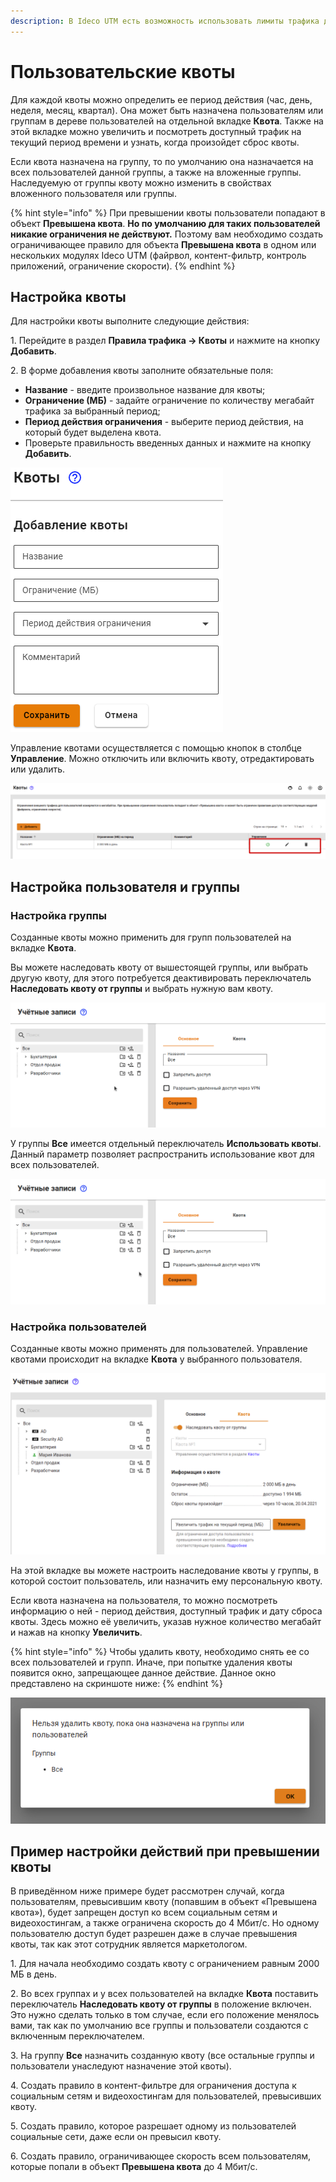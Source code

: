 ```yaml
---
description: В Ideco UTM есть возможность использовать лимиты трафика для пользователей.
---
```


# Пользовательские квоты

Для каждой квоты можно определить ее период действия (час, день, неделя, месяц, квартал). Она может быть назначена пользователям или группам в дереве пользователей на отдельной вкладке **Квота**. Также на этой вкладке можно увеличить и посмотреть доступный трафик на текущий период времени и узнать, когда произойдет сброс квоты.

Если квота назначена на группу, то по умолчанию она назначается на всех пользователей данной группы, а также на вложенные группы. Наследуемую от группы квоту можно изменить в свойствах вложенного пользователя или группы.

{% hint style="info" %}
При превышении квоты пользователи попадают в объект **Превышена квота**. **Но по умолчанию для таких пользователей никакие ограничения не действуют.**  Поэтому вам необходимо создать ограничивающее правило для объекта **Превышена квота** в одном или нескольких модулях Ideco UTM (файрвол, контент-фильтр, контроль приложений, ограничение скорости).
{% endhint %}

## Настройка квоты

Для настройки квоты выполните следующие действия:

1\. Перейдите в раздел **Правила трафика -> Квоты** и нажмите на кнопку **Добавить**.

2\. В форме добавления квоты заполните обязательные поля:

* **Название** - введите произвольное название для квоты;
* **Ограничение (МБ)** - задайте ограничение по количеству мегабайт трафика за выбранный период;
* **Период действия ограничения** - выберите период действия, на который будет выделена квота.
* Проверьте правильность введенных данных и нажмите на кнопку **Добавить**.

![](../../.gitbook/assets/qoutes.png)

Управление квотами осуществляется с помощью кнопок в столбце **Управление**. Можно отключить или включить квоту, отредактировать или удалить.

![](../../.gitbook/assets/create-kvota.png)

## Настройка пользователя и группы

### Настройка группы

Созданные квоты можно применить для групп пользователей на вкладке **Квота**.

Вы можете наследовать квоту от вышестоящей группы, или выбрать другую квоту, для этого потребуется деактивировать переключатель **Наследовать квоту от группы** и выбрать нужную вам квоту.

![](../../.gitbook/assets/qoutes-user.gif)

У группы **Все** имеется отдельный переключатель **Использовать квоты**. Данный параметр позволяет распространить использование квот для всех пользователей.

![](../../.gitbook/assets/qoutas-all.gif)

### Настройка пользователей

Созданные квоты можно применять для пользователей. Управление квотами происходит на вкладке **Квота** у выбранного пользователя.

![](../../.gitbook/assets/kvota-user.png)

На этой вкладке вы можете настроить наследование квоты у группы, в которой состоит пользователь, или назначить ему персональную квоту.

Если квота назначена на пользователя, то можно посмотреть информацию о ней - период действия, доступный трафик и дату сброса квоты. Здесь можно её увеличить, указав нужное количество мегабайт и нажав на кнопку **Увеличить**.

{% hint style="info" %}
Чтобы удалить квоту, необходимо снять ее со всех пользователей и групп. Иначе, при попытке удаления квоты появится окно, запрещающее данное действие. Данное окно представлено на скриншоте ниже:
{% endhint %}

![](../../.gitbook/assets/delete-kvota.png)

## Пример настройки действий при превышении квоты

В приведённом ниже примере будет рассмотрен случай, когда пользователям, превысившим квоту (попавшим в объект «Превышена квота»), будет запрещен доступ ко всем социальным сетям и видеохостингам, а также ограничена скорость до 4 Мбит/с. Но одному пользователю доступ будет разрешен даже в случае превышения квоты, так как этот сотрудник является маркетологом.

1\. Для начала необходимо создать квоту с ограничением равным 2000 МБ в день.

2\. Во всех группах и у всех пользователей на вкладке **Квота** поставить переключатель **Наследовать квоту от группы** в положение включен. Это нужно сделать только в том случае, если его положение менялось вами, так как по умолчанию все группы и пользователи создаются с включенным переключателем.

3\. На группу **Все** назначить созданную квоту (все остальные группы и пользователи унаследуют назначение этой квоты).

4\. Создать правило в контент-фильтре для ограничения доступа к социальным сетям и видеохостингам для пользователей, превысивших квоту.

5\. Создать правило, которое разрешает одному из пользователей социальные сети, даже если он превысил квоту.

6\. Создать правило, ограничивающее скорость всем пользователям, которые попали в объект **Превышена квота** до 4 Мбит/с.
